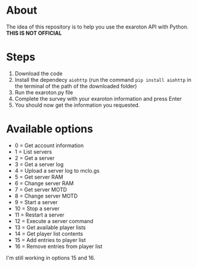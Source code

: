 # About
The idea of this repository is to help you use the exaroton API with Python. **THIS IS NOT OFFICIAL**

# Steps
1. Download the code
2. Install the dependecy `aiohttp` (run the command `pip install aiohttp` in the terminal of the path of the downloaded folder)
3. Run the exaroton.py file
4. Complete the survey with your exaroton information and press Enter
5. You should now get the information you requested.

# Available options
*   0 = Get account information
*   1 = List servers
*   2 = Get a server
*   3 = Get a server log
*   4 = Upload a server log to mclo.gs
*   5 = Get server RAM
*   6 = Change server RAM
*   7 = Get server MOTD
*   8 = Change server MOTD
*   9 = Start a server
*   10 = Stop a server
*   11 = Restart a server
*   12 = Execute a server command
*   13 = Get available player lists
*   14 = Get player list contents
*   15 = Add entries to player list
*   16 = Remove entries from player list

I'm still working in options 15 and 16.